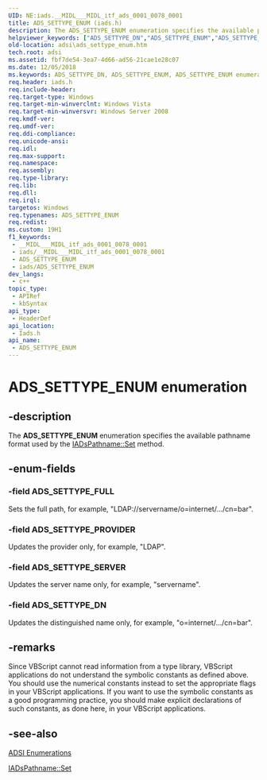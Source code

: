 ```yaml
---
UID: NE:iads.__MIDL___MIDL_itf_ads_0001_0078_0001
title: ADS_SETTYPE_ENUM (iads.h)
description: The ADS_SETTYPE_ENUM enumeration specifies the available pathname format used by the IADsPathname::Set method.
helpviewer_keywords: ["ADS_SETTYPE_DN","ADS_SETTYPE_ENUM","ADS_SETTYPE_ENUM enumeration [ADSI]","ADS_SETTYPE_FULL","ADS_SETTYPE_PROVIDER","ADS_SETTYPE_SERVER","_ds_ads_settype_enum","adsi.ads__settype__enum","adsi.ads_settype_enum","iads/ADS_SETTYPE_DN","iads/ADS_SETTYPE_ENUM","iads/ADS_SETTYPE_FULL","iads/ADS_SETTYPE_PROVIDER","iads/ADS_SETTYPE_SERVER"]
old-location: adsi\ads_settype_enum.htm
tech.root: adsi
ms.assetid: fbf7de54-3ea7-4d66-ad56-21cae1e28c07
ms.date: 12/05/2018
ms.keywords: ADS_SETTYPE_DN, ADS_SETTYPE_ENUM, ADS_SETTYPE_ENUM enumeration [ADSI], ADS_SETTYPE_FULL, ADS_SETTYPE_PROVIDER, ADS_SETTYPE_SERVER, _ds_ads_settype_enum, adsi.ads__settype__enum, adsi.ads_settype_enum, iads/ADS_SETTYPE_DN, iads/ADS_SETTYPE_ENUM, iads/ADS_SETTYPE_FULL, iads/ADS_SETTYPE_PROVIDER, iads/ADS_SETTYPE_SERVER
req.header: iads.h
req.include-header: 
req.target-type: Windows
req.target-min-winverclnt: Windows Vista
req.target-min-winversvr: Windows Server 2008
req.kmdf-ver: 
req.umdf-ver: 
req.ddi-compliance: 
req.unicode-ansi: 
req.idl: 
req.max-support: 
req.namespace: 
req.assembly: 
req.type-library: 
req.lib: 
req.dll: 
req.irql: 
targetos: Windows
req.typenames: ADS_SETTYPE_ENUM
req.redist: 
ms.custom: 19H1
f1_keywords:
 - __MIDL___MIDL_itf_ads_0001_0078_0001
 - iads/__MIDL___MIDL_itf_ads_0001_0078_0001
 - ADS_SETTYPE_ENUM
 - iads/ADS_SETTYPE_ENUM
dev_langs:
 - c++
topic_type:
 - APIRef
 - kbSyntax
api_type:
 - HeaderDef
api_location:
 - Iads.h
api_name:
 - ADS_SETTYPE_ENUM
---
```


# ADS_SETTYPE_ENUM enumeration


## -description

The <b>ADS_SETTYPE_ENUM</b> enumeration specifies the available pathname format used by the  <a href="https://docs.microsoft.com/windows/desktop/api/iads/nf-iads-iadspathname-set">IADsPathname::Set</a> method.

## -enum-fields

### -field ADS_SETTYPE_FULL

Sets the full path, for example, "LDAP://servername/o=internet/…/cn=bar".

### -field ADS_SETTYPE_PROVIDER

Updates the provider only, for example, "LDAP".

### -field ADS_SETTYPE_SERVER

Updates the server name only, for example, "servername".

### -field ADS_SETTYPE_DN

Updates the distinguished name only, for example, "o=internet/…/cn=bar".

## -remarks

Since VBScript cannot read information from a type library, VBScript applications do not understand the symbolic constants as defined above. You should use the numerical constants instead to set the appropriate flags in your VBScript applications. If you want to use the symbolic constants as a good programming practice, you should make explicit declarations of such constants, as done here, in your VBScript applications.

## -see-also

<a href="https://docs.microsoft.com/windows/desktop/ADSI/adsi-enumerations">ADSI Enumerations</a>



<a href="https://docs.microsoft.com/windows/desktop/api/iads/nf-iads-iadspathname-set">IADsPathname::Set</a>

